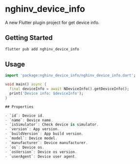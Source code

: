 # nghinv_device_info

A new Flutter plugin project for get device info.

## Getting Started

```sh
flutter pub add nghinv_device_info
```

## Usage

```dart
import 'package:nghinv_device_info/nghinv_device_info.dart';

void main() async {
  final deviceInfo = await NDeviceInfo().getDeviceInfo();
  print('Device info: $deviceInfo');
}

## Properties

- `id`: Device id.
- `name`: Device name.
- `isSimulator`: Check device is simulator.
- `version`: App version.
- `buildVersion`: App build version.
- `model`: Device model.
- `manufacturer`: Device manufacturer.
- `os`: Device os.
- `osVersion`: Device os version.
- `userAgent`: Device user agent.

